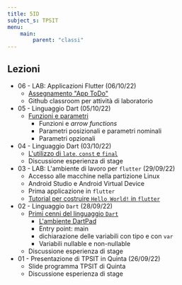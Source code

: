 ```yaml
---
title: 5ID
subject_s: TPSIT
menu:
    main:
        parent: "classi"
---
```


## Lezioni

<!-- * 09 - LAB: ... (13/10/22)
* 08 - Factory design patterns (12/10/22)
    * [Factory methods](https://en.wikipedia.org/wiki/Factory_method_pattern)
    * [Dart factory constructor](https://dart.dev/guides/language/language-tour)
* 07 - Linguaggio Dart (10/10/22)
    * Ripasso funzioni e parametri con simulazione interrogazione
    * [Classi](https://dart.dev/guides/language/language-tour)
    * Discussione esperienza di stage -->
* 06 - LAB: Applicazioni Flutter (06/10/22)
    * [Assegnamento "App ToDo"](https://classroom.google.com/c/NTQ4NzcyMDM2MDMy/m/NTU0ODAwOTA3ODc0/details)
    * Github classroom per attività di laboratorio
* 05 - Linguaggio Dart (05/10/22)
    * [Funzioni e parametri](https://dart.dev/guides/language/language-tour#functions)
        * Funzioni e *arrow functions*
        * Parametri posizionali e parametri nominali
        * Parametri opzionali
* 04 - Linguaggio Dart (03/10/22)
    * [L'utilizzo di `late`, `const` e `final`](https://dart.dev/guides/language/language-tour)
    * Discussione esperienza di stage
* 03 - LAB: L'ambiente di lavoro per `flutter` (29/09/22)
    * Accesso alle macchine nella partizione Linux
    * Android Studio e Android Virtual Device
    * Prima applicazione in `flutter`
    * [Tutorial per costruire `Hello World!` in `flutter`](https://classroom.google.com/c/NTQ4NzcyMDM2MDMy/m/NTI4NDk0MzUzMjEz/details)
* 02 - Linguaggio `Dart` (28/09/22)
    * [Primi cenni del linguaggio `Dart`](https://dart.dev/guides/language/language-tour)
        * [L'ambiente DartPad](https://dartpad.dev/)
        * Entry point: main
        * dichiarazione delle variabili con tipo e con `var`
        * Variabili nullable e non-nullable
    * Discussione esperienza di stage
* 01 - Presentazione di TPSIT in Quinta (26/09/22)
    * Slide programma TPSIT di Quinta
    * Discussione esperienza di stage 

